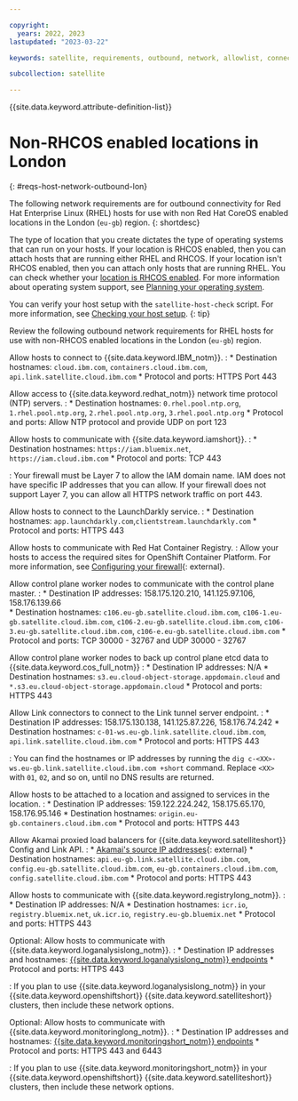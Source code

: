 ```yaml
---

copyright:
  years: 2022, 2023
lastupdated: "2023-03-22"

keywords: satellite, requirements, outbound, network, allowlist, connectivity, firewall

subcollection: satellite

---
```


{{site.data.keyword.attribute-definition-list}}

# Non-RHCOS enabled locations in London
{: #reqs-host-network-outbound-lon}

The following network requirements are for outbound connectivity for Red Hat Enterprise Linux (RHEL) hosts for use with non Red Hat CoreOS enabled locations in the London (`eu-gb`) region. 
{: shortdesc}

The type of location that you create dictates the type of operating systems that can run on your hosts. If your location is RHCOS enabled, then you can attach hosts that are running either RHEL and RHCOS. If your location isn't RHCOS enabled, then you can attach only hosts that are running RHEL. You can check whether your [location is RHCOS enabled](/docs/satellite?topic=satellite-locations#verify-coreos-location). For more information about operating system support, see [Planning your operating system](/docs/satellite?topic=satellite-infrastructure-plan#infras-plan-os).

You can verify your host setup with the `satellite-host-check` script. For more information, see [Checking your host setup](/docs/satellite?topic=satellite-host-network-check).
{: tip}

Review the following outbound network requirements for RHEL hosts for use with non-RHCOS enabled locations in the London (`eu-gb`) region.

Allow hosts to connect to {{site.data.keyword.IBM_notm}}.
:    * Destination hostnames: `cloud.ibm.com`, `containers.cloud.ibm.com`, `api.link.satellite.cloud.ibm.com`
     * Protocol and ports: HTTPS Port 443

Allow access to {{site.data.keyword.redhat_notm}} network time protocol (NTP) servers.
:    * Destination hostnames: `0.rhel.pool.ntp.org`, `1.rhel.pool.ntp.org`, `2.rhel.pool.ntp.org`, `3.rhel.pool.ntp.org`
     * Protocol and ports: Allow NTP protocol and provide UDP on port 123

Allow hosts to communicate with {{site.data.keyword.iamshort}}.
:    * Destination hostnames: `https://iam.bluemix.net`, `https://iam.cloud.ibm.com`
     * Protocol and ports: TCP 443
     
:    Your firewall must be Layer 7 to allow the IAM domain name. IAM does not have specific IP addresses that you can allow. If your firewall does not support Layer 7, you can allow all HTTPS network traffic on port 443.

Allow hosts to connect to the LaunchDarkly service.
:    * Destination hostnames: `app.launchdarkly.com`,`clientstream.launchdarkly.com`
     * Protocol and ports: HTTPS 443

Allow hosts to communicate with Red Hat Container Registry.
:    Allow your hosts to access the required sites for OpenShift Container Platform. For more information, see [Configuring your firewall](https://docs.openshift.com/container-platform/4.8/installing/install_config/configuring-firewall.html){: external}.


Allow control plane worker nodes to communicate with the control plane master.
:    * Destination IP addresses: 158.175.120.210, 141.125.97.106, 158.176.139.66  
     * Destination hostnames:  `c106.eu-gb.satellite.cloud.ibm.com`, `c106-1.eu-gb.satellite.cloud.ibm.com`, `c106-2.eu-gb.satellite.cloud.ibm.com`, `c106-3.eu-gb.satellite.cloud.ibm.com`, `c106-e.eu-gb.satellite.cloud.ibm.com` 
     * Protocol and ports: TCP 30000 - 32767 and UDP 30000 - 32767

Allow control plane worker nodes to back up control plane etcd data to {{site.data.keyword.cos_full_notm}}
:    * Destination IP addresses: N/A
     * Destination hostnames: `s3.eu.cloud-object-storage.appdomain.cloud` and `*.s3.eu.cloud-object-storage.appdomain.cloud`
     * Protocol and ports: HTTPS 443

Allow Link connectors to connect to the Link tunnel server endpoint.
:    * Destination IP addresses: 158.175.130.138, 141.125.87.226, 158.176.74.242
     * Destination hostnames: `c-01-ws.eu-gb.link.satellite.cloud.ibm.com`, `api.link.satellite.cloud.ibm.com`
     * Protocol and ports: HTTPS 443
     
:    You can find the hostnames or IP addresses by running the `dig c-<XX>-ws.eu-gb.link.satellite.cloud.ibm.com +short` command. Replace `<XX>` with `01`, `02`, and so on, until no DNS results are returned.

Allow hosts to be attached to a location and assigned to services in the location.
:    * Destination IP addresses: 159.122.224.242, 158.175.65.170, 158.176.95.146
     * Destination hostnames: `origin.eu-gb.containers.cloud.ibm.com`
     * Protocol and ports: HTTPS 443
     
Allow Akamai proxied load balancers for {{site.data.keyword.satelliteshort}} Config and Link API.
:    * [Akamai's source IP addresses](https://github.com/IBM-Cloud/kube-samples/tree/master/akamai/gtm-liveness-test){: external}      * Destination hostnames: `api.eu-gb.link.satellite.cloud.ibm.com`, `config.eu-gb.satellite.cloud.ibm.com`, `eu-gb.containers.cloud.ibm.com`, `config.satellite.cloud.ibm.com`
     * Protocol and ports: HTTPS 443

Allow hosts to communicate with {{site.data.keyword.registrylong_notm}}.
:    * Destination IP addresses: N/A 
     * Destination hostnames: `icr.io`, `registry.bluemix.net`, `uk.icr.io`, `registry.eu-gb.bluemix.net`
     * Protocol and ports: HTTPS 443

Optional: Allow hosts to communicate with {{site.data.keyword.loganalysislong_notm}}.
:    * Destination IP addresses and hostnames: [{{site.data.keyword.loganalysislong_notm}} endpoints](/docs/log-analysis?topic=log-analysis-endpoints#endpoints_api_public)
     * Protocol and ports: HTTPS 443

:    If you plan to use {{site.data.keyword.loganalysislong_notm}} in your {{site.data.keyword.openshiftshort}}  {{site.data.keyword.satelliteshort}} clusters, then include these network options.

Optional: Allow hosts to communicate with {{site.data.keyword.monitoringlong_notm}}.
:    * Destination IP addresses and hostnames: [{{site.data.keyword.monitoringshort_notm}} endpoints](/docs/monitoring?topic=monitoring-endpoints)
     * Protocol and ports: HTTPS 443 and 6443

:    If you plan to use {{site.data.keyword.monitoringshort_notm}} in your {{site.data.keyword.openshiftshort}} {{site.data.keyword.satelliteshort}} clusters, then include these network options.


